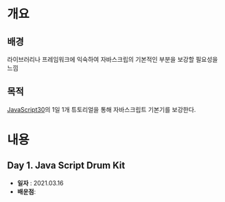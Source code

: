 # 개요
## 배경
라이브러리나 프레임워크에 익숙하여 자바스크립의 기본적인 부분을 보강할 필요성을 느낌
## 목적
[JavaScript30](https://javascript30.com/)의 1일 1개 튜토리얼을 통해 자바스크립트 기본기를 보강한다.

# 내용
## Day 1. Java Script Drum Kit
- **일자** : 2021.03.16
- **배운점**: